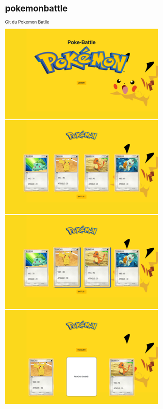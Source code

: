 # pokemonbattle
Git du Pokemon Batlle

![Alt text](./1.png)
![Alt text](./2.png)
![Alt text](./3.png)
![Alt text](./4.png)
